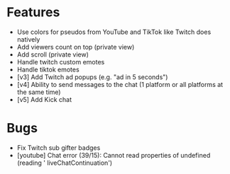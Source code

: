 # Features
* Use colors for pseudos from YouTube and TikTok like Twitch does natively
* Add viewers count on top (private view)
* Add scroll (private view)
* Handle twitch custom emotes
* Handle tiktok emotes
* [v3] Add Twitch ad popups (e.g. "ad in 5 seconds")
* [v4] Ability to send messages to the chat (1 platform or all platforms at the same time)
* [v5] Add Kick chat
# Bugs
* Fix Twitch sub gifter badges
* [youtube] Chat error (39/15): Cannot read properties of undefined (reading '
liveChatContinuation')